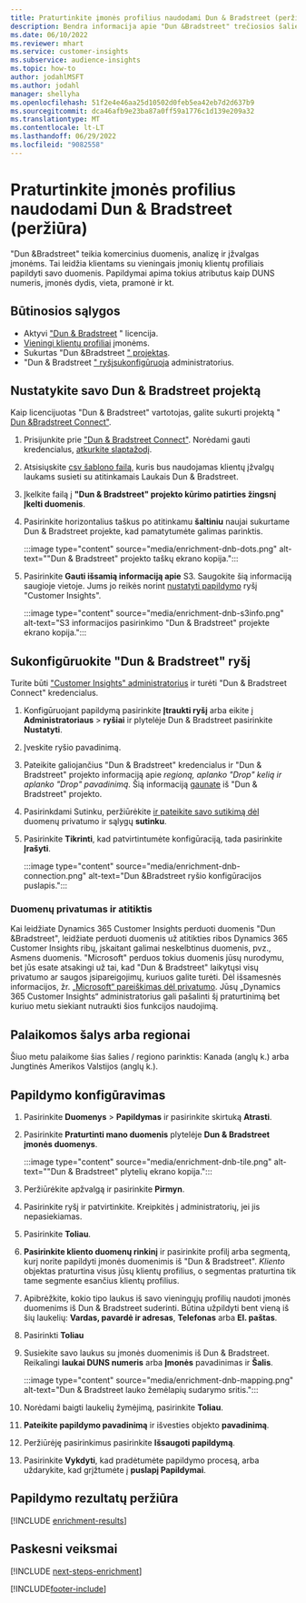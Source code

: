 ```yaml
---
title: Praturtinkite įmonės profilius naudodami Dun & Bradstreet (peržiūra)
description: Bendra informacija apie "Dun &Bradstreet" trečiosios šalies sodrinimą.
ms.date: 06/10/2022
ms.reviewer: mhart
ms.service: customer-insights
ms.subservice: audience-insights
ms.topic: how-to
author: jodahlMSFT
ms.author: jodahl
manager: shellyha
ms.openlocfilehash: 51f2e4e46aa25d10502d0feb5ea42eb7d2d637b9
ms.sourcegitcommit: dca46afb9e23ba87a0ff59a1776c1d139e209a32
ms.translationtype: MT
ms.contentlocale: lt-LT
ms.lasthandoff: 06/29/2022
ms.locfileid: "9082558"
---
```

# <a name="enrich-company-profiles-with-dun--bradstreet-preview"></a>Praturtinkite įmonės profilius naudodami Dun & Bradstreet (peržiūra)

"Dun &Bradstreet" teikia komercinius duomenis, analizę ir įžvalgas įmonėms. Tai leidžia klientams su vieningais įmonių klientų profiliais papildyti savo duomenis. Papildymai apima tokius atributus kaip DUNS numeris, įmonės dydis, vieta, pramonė ir kt.

## <a name="prerequisites"></a>Būtinosios sąlygos

- Aktyvi ["Dun & Bradstreet](https://www.dnb.com/marketing/media/give-your-data-a-boost.html?source=microsoft_audience_insights) " licencija.
- [Vieningi klientų profiliai](customer-profiles.md) įmonėms.
- Sukurtas "Dun &Bradstreet [" projektas](#set-up-your-dun--bradstreet-project).
- "Dun & Bradstreet [" ryšį](connections.md)[sukonfigūruoja](#configure-a-connection-for-dun--bradstreet) administratorius.

## <a name="set-up-your-dun--bradstreet-project"></a>Nustatykite savo Dun & Bradstreet projektą

Kaip licencijuotas "Dun & Bradstreet" vartotojas, galite sukurti projektą " [Dun &Bradstreet Connect"](https://connect.dnb.com?lead_source=microsoft_audienceinsights).

1. Prisijunkite prie ["Dun & Bradstreet Connect"](https://connect.dnb.com?lead_source=microsoft_audienceinsights). Norėdami gauti kredencialus, [atkurkite slaptažodį](https://sso.dnb.com/signin/forgot-password?lead_source=microsoft_audienceinsights).

1. Atsisiųskite [csv šablono failą](https://c360devenrichment.blob.core.windows.net/mapping/DnBCIdatamapping.csv), kuris bus naudojamas klientų įžvalgų laukams susieti su atitinkamais Laukais Dun & Bradstreet.

1. Įkelkite failą į **"Dun & Bradstreet" projekto kūrimo patirties žingsnį Įkelti duomenis**.

1. Pasirinkite horizontalius taškus po atitinkamu **šaltiniu** naujai sukurtame Dun & Bradstreet projekte, kad pamatytumėte galimas parinktis.

   :::image type="content" source="media/enrichment-dnb-dots.png" alt-text="&quot;Dun & Bradstreet&quot; projekto taškų ekrano kopija.":::

1. Pasirinkite **Gauti išsamią informaciją apie** S3. Saugokite šią informaciją saugioje vietoje. Jums jo reikės norint [nustatyti papildymo](#configure-a-connection-for-dun--bradstreet) ryšį "Customer Insights".

   :::image type="content" source="media/enrichment-dnb-s3info.png" alt-text="S3 informacijos pasirinkimo &quot;Dun & Bradstreet&quot; projekte ekrano kopija.":::

## <a name="configure-a-connection-for-dun--bradstreet"></a>Sukonfigūruokite "Dun & Bradstreet" ryšį

Turite būti ["Customer Insights" administratorius](permissions.md#admin) ir turėti "Dun & Bradstreet Connect" kredencialus.

1. Konfigūruojant papildymą pasirinkite **Įtraukti ryšį** arba eikite į **Administratoriaus** > **ryšiai** ir plytelėje Dun & Bradstreet pasirinkite **Nustatyti**.

1. Įveskite ryšio pavadinimą.

1. Pateikite galiojančius "Dun & Bradstreet" kredencialus ir "Dun & Bradstreet" projekto informaciją apie *regioną, aplanko "Drop" kelią ir aplanko "Drop" pavadinimą*. Šią informaciją [gaunate](#set-up-your-dun--bradstreet-project) iš "Dun & Bradstreet" projekto.

1. Pasirinkdami Sutinku, peržiūrėkite [ir pateikite savo sutikimą dėl](#data-privacy-and-compliance) duomenų privatumo ir sąlygų **sutinku**.

1. Pasirinkite **Tikrinti**, kad patvirtintumėte konfigūraciją, tada pasirinkite **Įrašyti**.

   :::image type="content" source="media/enrichment-dnb-connection.png" alt-text="Dun &Bradstreet ryšio konfigūracijos puslapis.":::

### <a name="data-privacy-and-compliance"></a>Duomenų privatumas ir atitiktis

Kai leidžiate Dynamics 365 Customer Insights perduoti duomenis "Dun &Bradstreet", leidžiate perduoti duomenis už atitikties ribos Dynamics 365 Customer Insights ribų, įskaitant galimai neskelbtinus duomenis, pvz., Asmens duomenis. "Microsoft" perduos tokius duomenis jūsų nurodymu, bet jūs esate atsakingi už tai, kad "Dun & Bradstreet" laikytųsi visų privatumo ar saugos įsipareigojimų, kuriuos galite turėti. Dėl išsamesnės informacijos, žr. [„Microsoft“ pareiškimas dėl privatumo](https://go.microsoft.com/fwlink/?linkid=396732).
Jūsų „Dynamics 365 Customer Insights“ administratorius gali pašalinti šį praturtinimą bet kuriuo metu siekiant nutraukti šios funkcijos naudojimą.

## <a name="supported-countries-or-regions"></a>Palaikomos šalys arba regionai

Šiuo metu palaikome šias šalies / regiono parinktis: Kanada (anglų k.) arba Jungtinės Amerikos Valstijos (anglų k.).

## <a name="configure-the-enrichment"></a>Papildymo konfigūravimas

1. Pasirinkite **Duomenys** > **Papildymas** ir pasirinkite skirtuką **Atrasti**.

1. Pasirinkite **Praturtinti mano duomenis** plytelėje **Dun & Bradstreet įmonės duomenys**.

   :::image type="content" source="media/enrichment-dnb-tile.png" alt-text="&quot;Dun & Bradstreet&quot; plytelių ekrano kopija.":::

1. Peržiūrėkite apžvalgą ir pasirinkite **Pirmyn**.

1. Pasirinkite ryšį ir patvirtinkite. Kreipkitės į administratorių, jei jis nepasiekiamas.

1. Pasirinkite **Toliau**.

1. **Pasirinkite kliento duomenų rinkinį** ir pasirinkite profilį arba segmentą, kurį norite papildyti įmonės duomenimis iš "Dun & Bradstreet". *Kliento* objektas praturtina visus jūsų klientų profilius, o segmentas praturtina tik tame segmente esančius klientų profilius.

1. Apibrėžkite, kokio tipo laukus iš savo vieningųjų profilių naudoti įmonės duomenims iš Dun & Bradstreet suderinti. Būtina užpildyti bent vieną iš šių laukelių: **Vardas, pavardė ir adresas**, **Telefonas** arba **El. paštas**.

1. Pasirinkti **Toliau**

1. Susiekite savo laukus su įmonės duomenimis iš Dun & Bradstreet. Reikalingi **laukai DUNS numeris** arba **Įmonės** pavadinimas ir **Šalis**.

      :::image type="content" source="media/enrichment-dnb-mapping.png" alt-text="Dun & Bradstreet lauko žemėlapių sudarymo sritis.":::

1. Norėdami baigti laukelių žymėjimą, pasirinkite **Toliau**.

1. **Pateikite papildymo pavadinimą** ir išvesties objekto **pavadinimą**.

1. Peržiūrėję pasirinkimus pasirinkite **Išsaugoti papildymą**.

1. Pasirinkite **Vykdyti**, kad pradėtumėte papildymo procesą, arba uždarykite, kad grįžtumėte į **puslapį Papildymai**.

## <a name="view-enrichment-results"></a>Papildymo rezultatų peržiūra

[!INCLUDE [enrichment-results](includes/enrichment-results.md)]

## <a name="next-steps"></a>Paskesni veiksmai

[!INCLUDE [next-steps-enrichment](includes/next-steps-enrichment.md)]

[!INCLUDE[footer-include](includes/footer-banner.md)]
